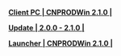 **[Client PC | CNPRODWin 2.1.0 |  ](https://autopatchcn.bhsr.com/client/cn/20240315111623_TbwRoPayP3dE1p79/PC/StarRail_2.1.0.zip)** 
  
**[Update | 2.0.0 - 2.1.0 | ](https://autopatchcn.bhsr.com/client/hkrpg_cn/33/game_2.0.0_2.1.0_hdiff_KjPUTRqDO6ZWGeyp.zip)** 
  
**[Launcher | CNPRODWin 2.1.0 |  ](https://autopatchcn.bhsr.com/client/hkrpg_cn/33/update_20240312102018_722a0f4cIfwdOYQZ.zip)** 
  
<!--**[Client Android | CNPRODAndroid 2.1.0 |  ]()** -->
  
<!--**[Client Cloud Android 2.1.0 |]()** -->

<!--**[Client Android BiliGame | CNPRODAndroid 2.1.0 |](https://pkg.biligame.com/games/bhxqtd_2.0.0_20240130_121535_25dd9.apk)**-->
